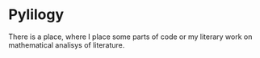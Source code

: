 # Pylilogy
There is a place, where I place some parts of code or my literary work on mathematical analisys of literature.
